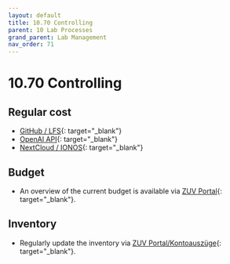 ```yaml
---
layout: default
title: 10.70 Controlling
parent: 10 Lab Processes
grand_parent: Lab Management
nav_order: 71
---
```


# 10.70 Controlling

## Regular cost

- [GitHub / LFS](https://github.com/settings/billing/summary){: target="_blank"}
- [OpenAI API](https://platform.openai.com/settings/organization/usage){: target="_blank"}
- [NextCloud / IONOS](https://mein.ionos.de/product-overview){: target="_blank"}

## Budget

- An overview of the current budget is available via [ZUV Portal](https://zuvportal.uni-bamberg.de/){: target="_blank"}.

## Inventory

- Regularly update the inventory via [ZUV Portal/Kontoauszüge](https://zuvportal.uni-bamberg.de/){: target="_blank"}.
